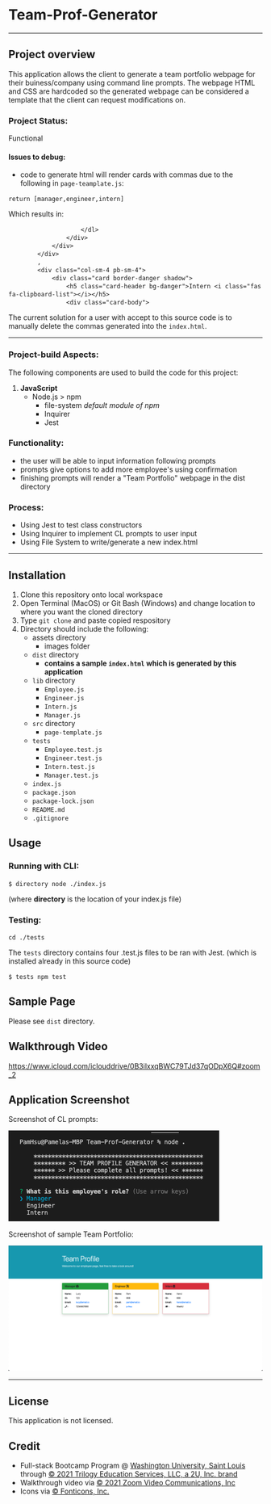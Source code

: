 # Team-Prof-Generator

****

## Project overview

This application allows the client to generate a team portfolio webpage for their buiness/company using command line prompts. The webpage HTML and CSS are hardcoded so the generated webpage can be considered a template that the client can request modifications on.

### Project Status:

Functional

#### Issues to debug:

- code to generate html will render cards with commas due to the following in `page-teamplate.js`:


```
return [manager,engineer,intern]
```

Which results in:

```
                    </dl>
                </div>
            </div>
        </div>
        ,
        <div class="col-sm-4 pb-sm-4">
            <div class="card border-danger shadow">
                <h5 class="card-header bg-danger">Intern <i class="fas fa-clipboard-list"></i></h5>
                <div class="card-body">
```

The current solution for a user with accept to this source code is to manually delete the commas generated into the `index.html`.
****

### Project-build Aspects:

The following components are used to build the code for this project:

1. **JavaScript**
    * Node.js > npm
        - file-system *default module of npm*
        - Inquirer
        - Jest

### Functionality:

- the user will be able to input information following prompts
- prompts give options to add more employee's using confirmation
- finishing prompts will render a "Team Portfolio" webpage in the dist directory

### Process:

- Using Jest to test class constructors
- Using Inquirer to implement CL prompts to user input
- Using File System to write/generate a new index.html

****

## Installation

1. Clone this repository onto local workspace
2. Open Terminal (MacOS) or Git Bash (Windows) and change location to where you want the cloned directory
3. Type `git clone` and paste copied respository
4. Directory should include the following:
    * assets directory
        - images folder
    * `dist` directory
        - **contains a sample `index.html` which is generated by this application**
    * `lib` directory
        - `Employee.js`
        - `Engineer.js`
        - `Intern.js`
        - `Manager.js`
    * `src` directory
        - `page-template.js`
    * `tests`
        - `Employee.test.js`
        - `Engineer.test.js`
        - `Intern.test.js`
        - `Manager.test.js`
    * `index.js`
    * `package.json`
    * `package-lock.json`
    * `README.md`
    * `.gitignore`

## Usage

### Running with CLI:

```
$ directory node ./index.js
```
(where **directory** is the location of your index.js file)

### Testing:

```
cd ./tests
```
The `tests` directory contains four .test.js files to be ran with Jest. (which is installed already in this source code)

```
$ tests npm test
```

## Sample Page

Please see `dist` directory.

## Walkthrough Video

https://www.icloud.com/iclouddrive/0B3ilxxqBWC79TJd37qODpX6Q#zoom_2

## Application Screenshot

Screenshot of CL prompts:

![CL prompts](./assets/images/cl-prompts.png)

Screenshot of sample Team Portfolio:

![sample page](./assets/images/sample.png)

****

## License

This application is not licensed.

## Credit

* Full-stack Bootcamp Program @ [Washington University, Saint Louis](https://bootcamp.tlcenter.wustl.edu/) through [© 2021 Trilogy Education Services, LLC, a 2U, Inc. brand](https://www.trilogyed.com/)
* Walkthrough video via [ © 2021 Zoom Video Communications, Inc](https://zoom.us/)
* Icons via [© Fonticons, Inc.](https://fontawesome.com/)






